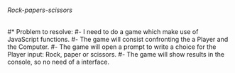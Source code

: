 ###### Rock-papers-scissors ######
#* Problem to resolve:
#- I need to do a game which make use of JavaScript functions.
#- The game will consist confronting the a Player and the Computer.
#- The game will open a prompt to write a choice for the Player input: Rock, paper or scissors.
#- The game will show results in the console, so no need of a interface.